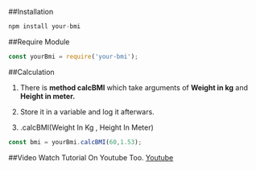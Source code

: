 ##Installation

```javascript
npm install your-bmi
```

##Require Module

```javascript
const yourBmi = require('your-bmi');
```

##Calculation

1. There is **method calcBMI** which take arguments of **Weight in kg** and  **Height in meter.**

2. Store it in a variable and log it afterwars.

3. .calcBMI(Weight In Kg , Height In Meter)

```javascript
const bmi = yourBmi.calcBMI(60,1.53);
```

##Video
Watch Tutorial On Youtube Too.
[Youtube](https://youtu.be/jDkG0ZeUz70)
